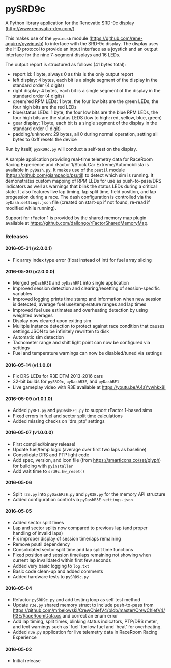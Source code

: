 # pySRD9c

A Python library application for the Renovatio SRD-9c display (http://www.renovatio-dev.com/).

This makes use of the `pywinusb` module (https://github.com/rene-aguirre/pywinusb) to interface with the SRD-9c display. The display uses the HID protocol to provide an input interface as a joystick and an output interface for the nine 7-segment displays and 16 LEDs. 

The output report is structured as follows (41 bytes total):

* report id: 1 byte, always 0 as this is the only output report
* left display: 4 bytes, each bit is a single segment of the display in the standard order (4 digits)
* right display: 4 bytes, each bit is a single segment of the display in the standard order (4 digits)
* green/red RPM LEDs: 1 byte, the four low bits are the green LEDs, the four high bits are the red LEDs
* blue/status LEDs: 1 byte, the four low bits are the blue RPM LEDs, the four high bits are the status LEDS (low to high: red, yellow, blue, green)
* gear display: 1 byte, each bit is a single segment of the display in the standard order (1 digit)
* padding/unknown: 29 bytes, all 0 during normal operation, setting all bytes to 0xff resets the device

Run by itself, `pySRD9c.py` will conduct a self-test on the display.

A sample application providing real-time telemetry data for RaceRoom Racing Experience and rFactor 1/Stock Car Extreme/Automobilista is available in `pyDash.py`. It makes use of the `psutil` module (https://github.com/giampaolo/psutil) to detect which sim is running. 
It demonstrates custom mapping of RPM LEDs for use as push-to-pass/DRS indicators as well as warnings that blink the status LEDs during a critical state.
It also features live lap timing, lap split time, field position, and lap progession during a race.
The dash configuration is controlled via the `pyDash.settings.json` file (created on start-up if not found, re-read if modified while running).

Support for rFactor 1 is provided by the shared memory map plugin available at https://github.com/dallongo/rFactorSharedMemoryMap.

### Releases
#### 2016-05-31 (v2.0.0.1)

* Fix array index type error (float instead of int) for fuel array slicing

#### 2016-05-30 (v2.0.0.0)

* Merged `pyDashR3E` and `pyDashRF1` into single application
* Improved session detection and clearing/resetting of session-specific variables
* Improved logging prints time stamp and information when new session is detected, average fuel use/temperature ranges and lap times
* Improved fuel use estimates and overheating detection by using weighted averages
* Display now cleared upon exiting sim
* Mulitple instance detection to protect against race condition that causes settings JSON to be infinitely rewritten to disk
* Automatic sim detection
* Tachometer range and shift light point can now be configured via settings
* Fuel and temperature warnings can now be disabled/tuned via settings

#### 2016-05-14 (v1.1.0.0)

* Fix DRS LEDs for R3E DTM 2013-2016 cars
* 32-bit builds for `pySRD9c`, `pyDashR3E`, and `pyDashRF1`
* Live gameplay video with R3E available at https://youtu.be/A4aYvwhkx8I

#### 2016-05-09 (v1.0.1.0)

* Added `pyRF1.py` and `pyDashRF1.py` to support rFactor 1-based sims
* Fixed errors in fuel and sector split time calculations
* Added missing checks on 'drs_ptp' settings

#### 2016-05-07 (v1.0.0.0)

* First compiled/binary release!
* Update fuel/temp logic (average over first two laps as baseline)
* Consolidate DRS and PTP light code
* Add spec, version, and icon file (from https://smarticons.co/set/glyph) for building with `pyinstaller`
* Add wait time to `srd9c.hw_reset()`

#### 2016-05-06

* Split `r3e.py` into `pyDashR3E.py` and `pyR3E.py` for the memory API structure
* Added configuration control via `pyDashR3E.settings.json`

#### 2016-05-05

* Added sector split times
* Lap and sector splits now compared to previous lap (and proper handling of invalid laps)
* Fix improper display of session time/laps remaining
* Remove psutil dependency
* Consolidated sector split time and lap split time functions
* Fixed position and session time/laps remaining not showing when current lap invalidated within first few seconds
* Added very basic logging to `log.txt`
* Basic code clean-up and added comments
* Added hardware tests to `pySRD9c.py`

#### 2016-05-04

* Refactor `pySRD9c.py` and add testing loop as self test method
* Update `r3e.py` shared memory struct to include push-to-pass from https://github.com/mrbelowski/CrewChiefV4/blob/master/CrewChiefV4/R3E/RaceRoomData.cs and correct an enum error
* Add lap timing, split times, blinking status indicators, PTP/DRS meter, and text warnings such as 'fuel' for low fuel and 'heat' for overheating.
* Added `r3e.py` application for live telemetry data in RaceRoom Racing Experience

#### 2016-05-02

* Initial release
